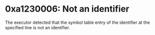 # 0xa1230006: Not an identifier

The executor detected that the symbol table entry of the identifier at the specified line is not an identifier.
